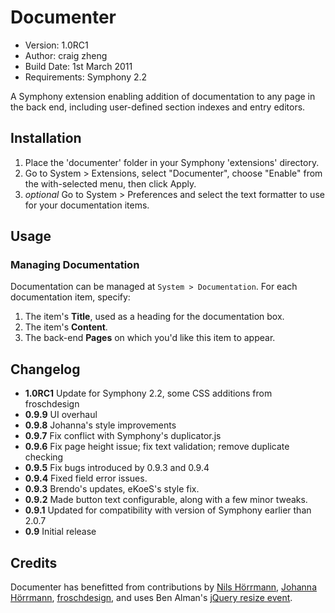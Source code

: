 # Documenter

- Version: 1.0RC1
- Author: craig zheng
- Build Date: 1st March 2011
- Requirements: Symphony 2.2

A Symphony extension enabling addition of documentation to any page in the back end, including user-defined section indexes and entry editors.

## Installation

1. Place the 'documenter' folder in your Symphony 'extensions' directory.
2. Go to System > Extensions, select "Documenter", choose "Enable" from the with-selected menu, then click Apply.
3. _optional_ Go to System > Preferences and select the text formatter to use for your documentation items.

## Usage

### Managing Documentation

Documentation can be managed at `System > Documentation`. For each documentation item, specify:

1. The item's **Title**, used as a heading for the documentation box.
2. The item's **Content**.
3. The back-end **Pages** on which you'd like this item to appear.

## Changelog

- **1.0RC1** Update for Symphony 2.2, some CSS additions from froschdesign
- **0.9.9** UI overhaul
- **0.9.8** Johanna's style improvements
- **0.9.7** Fix conflict with Symphony's duplicator.js
- **0.9.6** Fix page height issue; fix text validation; remove duplicate checking
- **0.9.5** Fix bugs introduced by 0.9.3 and 0.9.4
- **0.9.4** Fixed field error issues.
- **0.9.3** Brendo's updates, eKoeS's style fix.
- **0.9.2** Made button text configurable, along with a few minor tweaks.
- **0.9.1** Updated for compatibility with version of Symphony earlier than 2.0.7
- **0.9** Initial release

## Credits

Documenter has benefitted from contributions by [Nils Hörrmann](http://nilshoerrmann.de/), [Johanna Hörrmann](http://johannahoerrmann.de/), [froschdesign](https://github.com/froschdesign), and uses Ben Alman's [jQuery resize event](http://benalman.com/projects/jquery-resize-plugin/).
